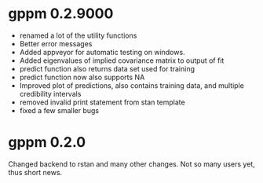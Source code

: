 # gppm 0.2.9000
* renamed a lot of the utility functions
* Better error messages
* Added appveyor for automatic testing on windows.
* Added eigenvalues of implied covariance matrix to output of fit
* predict function also returns data set used for training
* predict function now also supports NA
* Improved plot of predictions, also contains training data, and multiple credibility intervals
* removed invalid print statement from stan template
* fixed a few smaller bugs	


# gppm 0.2.0
Changed backend to rstan and many other changes. Not so many users yet, thus short news.
